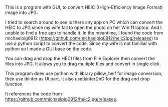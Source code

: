 This is a program with GUI, to convert HEIC ((High-Efficiency Image Format) image into JPG.

I tried to search around to see is there any app on PC which can convert the HEIC to JPG since my wife fail to open the photo on her Win 11 laptop. And I unable to find a free app to handle it. In the meantime, I found the code from michaelpig0912 (https://github.com/michaelpig0912/heic2jpg/releases) to use a python script to convert the code. Since my wife is not familiar with python so I made a GUI base on the code.

You can drag and drop the HECI files from File Explorer then convert the files into JPG. It allows you to drag multiple files and convert in single click.

This program does use python with library pillow_heif for image conversion, then use tkinter as UI part. It also usetkinterDnD for the drag and drop function.

It references the code from https://github.com/michaelpig0912/heic2jpg/releases.